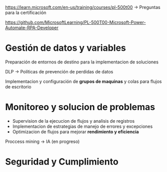 
https://learn.microsoft.com/en-us/training/courses/pl-500t00 -> Preguntas para la certificación 

https://github.com/MicrosoftLearning/PL-500T00-Microsoft-Power-Automate-RPA-Developer


# Gestión de datos y variables 

Preparación de entornos de destino para la implementacion de soluciones 

DLP -> Políticas de prevención de perdidas de datos

Implementacion y configuración de __grupos de maquinas__ y colas para flujos de escritorio 

# Monitoreo y solucion de problemas

- Supervision de la ejecucion de flujos y analisis de registros
- Implementacion de estrategias de manejo de errores y excepciones 
- Optimizacion de flujos para mejorar __rendimiento y eficiencia__

Proccess mining -> IA (en progreso)

# Seguridad y Cumplimiento

